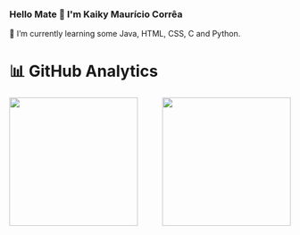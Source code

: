 ### Hello Mate 👋 I'm Kaiky Maurício Corrêa 

🌟 I’m currently learning some Java, HTML, CSS, C and Python.

# 📊 GitHub Analytics
<a href="https://github-readme-stats.vercel.app/api?username=KaikyM&rank_icon=github&theme=tokyonight">
  <img height=230 align="left" src="https://github-readme-stats.vercel.app/api?username=KaikyM&rank_icon=github&theme=tokyonight" />
</a>
<a href="https://github.com/KaikyM/convoychat&theme=tokyonight">
  <img height=230 align="right" src="https://github-readme-stats.vercel.app/api/top-langs?username=KaikyM&layout=compact&langs_count=8&card_width=320&theme=tokyonight" />
</a>

